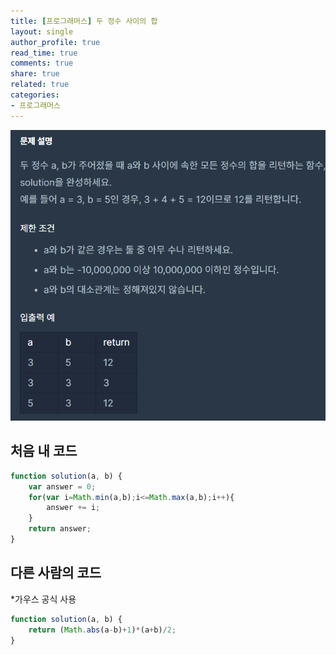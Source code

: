 ```yaml
---
title: [프로그래머스] 두 정수 사이의 합
layout: single
author_profile: true
read_time: true
comments: true
share: true
related: true
categories:
- 프로그래머스
---
```


![getSum](./image/getSum.PNG)
## 처음 내 코드
```js
function solution(a, b) {
    var answer = 0;
    for(var i=Math.min(a,b);i<=Math.max(a,b);i++){
        answer += i;
    }
    return answer;
}
```
## 다른 사람의 코드
*가우스 공식 사용
```js
function solution(a, b) {
    return (Math.abs(a-b)+1)*(a+b)/2;
}
```
